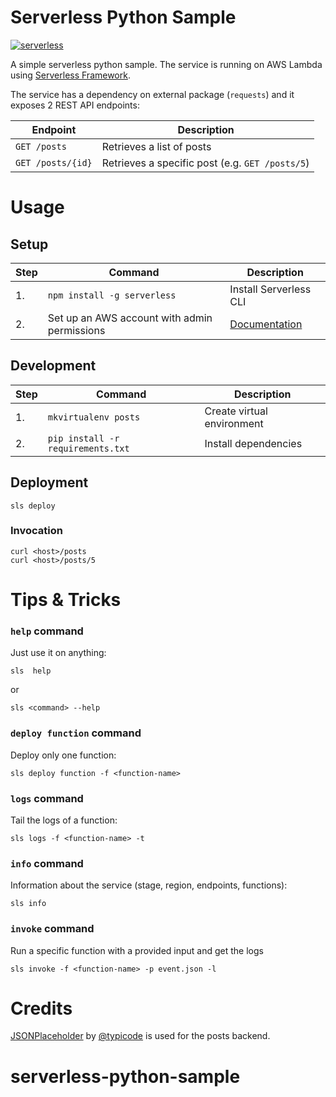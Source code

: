 # Serverless Python Sample
[![serverless](http://public.serverless.com/badges/v3.svg)](http://www.serverless.com)

A simple serverless python sample. The service is running on AWS Lambda using [Serverless Framework](https://github.com/serverless/serverless).

The service has a dependency on external package (`requests`) and it exposes 2 REST API endpoints:

| **Endpoint** |**Description**|
|-------|------|
| `GET /posts` | Retrieves a list of posts  |
| `GET /posts/{id}` | Retrieves a specific post (e.g. `GET /posts/5`) |


# Usage
## Setup
| **Step** | **Command** |**Description**|
|---|-------|------|
|  1. | `npm install -g serverless` | Install Serverless CLI  |
|  2. | Set up an AWS account with admin permissions | [Documentation](https://github.com/serverless/serverless/blob/master/docs/02-providers/aws/01-setup.md)  |

## Development
| **Step** | **Command** |**Description**|
|---|-------|------|
|  1. | `mkvirtualenv posts` | Create virtual environment |
|  2. | `pip install -r requirements.txt` | Install dependencies|


## Deployment

	sls deploy

### Invocation

	curl <host>/posts
	curl <host>/posts/5

# Tips & Tricks

### `help` command
Just use it on anything:

	sls  help
or

	sls <command> --help

### `deploy function` command
Deploy only one function:

	sls deploy function -f <function-name>

### `logs` command
Tail the logs of a function:

	sls logs -f <function-name> -t

### `info` command
Information about the service (stage, region, endpoints, functions):

	sls info

### `invoke` command
Run a specific function with a provided input and get the logs

	sls invoke -f <function-name> -p event.json -l

# Credits
[JSONPlaceholder](https://jsonplaceholder.typicode.com) by [@typicode](https://github.com/typicode) is used for the posts backend.
# serverless-python-sample
